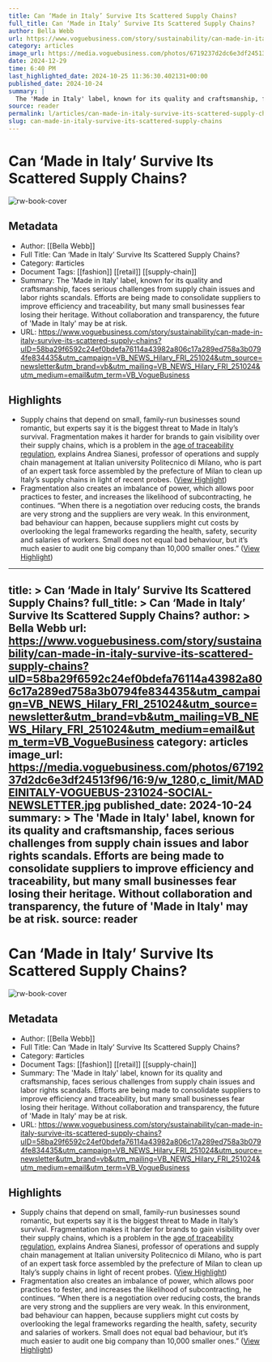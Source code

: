 ```yaml
---
title: Can ‘Made in Italy’ Survive Its Scattered Supply Chains?
full_title: Can ‘Made in Italy’ Survive Its Scattered Supply Chains?
author: Bella Webb
url: https://www.voguebusiness.com/story/sustainability/can-made-in-italy-survive-its-scattered-supply-chains?uID=58ba29f6592c24ef0bdefa76114a43982a806c17a289ed758a3b0794fe834435&utm_campaign=VB_NEWS_Hilary_FRI_251024&utm_source=newsletter&utm_brand=vb&utm_mailing=VB_NEWS_Hilary_FRI_251024&utm_medium=email&utm_term=VB_VogueBusiness
category: articles
image_url: https://media.voguebusiness.com/photos/6719237d2dc6e3df24513f96/16:9/w_1280,c_limit/MADEINITALY-VOGUEBUS-231024-SOCIAL-NEWSLETTER.jpg
date: 2024-12-29
time: 6:40 PM
last_highlighted_date: 2024-10-25 11:36:30.402131+00:00
published_date: 2024-10-24
summary: |
  The 'Made in Italy' label, known for its quality and craftsmanship, faces serious challenges from supply chain issues and labor rights scandals. Efforts are being made to consolidate suppliers to improve efficiency and traceability, but many small businesses fear losing their heritage. Without collaboration and transparency, the future of 'Made in Italy' may be at risk.
source: reader
permalink: l/articles/can-made-in-italy-survive-its-scattered-supply-chains
slug: can-made-in-italy-survive-its-scattered-supply-chains
---
```

# Can ‘Made in Italy’ Survive Its Scattered Supply Chains?

![rw-book-cover](https://media.voguebusiness.com/photos/6719237d2dc6e3df24513f96/16:9/w_1280,c_limit/MADEINITALY-VOGUEBUS-231024-SOCIAL-NEWSLETTER.jpg)

## Metadata
- Author: [[Bella Webb]]
- Full Title: Can ‘Made in Italy’ Survive Its Scattered Supply Chains?
- Category: #articles
- Document Tags: [[fashion]] [[retail]] [[supply-chain]] 
- Summary: The 'Made in Italy' label, known for its quality and craftsmanship, faces serious challenges from supply chain issues and labor rights scandals. Efforts are being made to consolidate suppliers to improve efficiency and traceability, but many small businesses fear losing their heritage. Without collaboration and transparency, the future of 'Made in Italy' may be at risk.
- URL: https://www.voguebusiness.com/story/sustainability/can-made-in-italy-survive-its-scattered-supply-chains?uID=58ba29f6592c24ef0bdefa76114a43982a806c17a289ed758a3b0794fe834435&utm_campaign=VB_NEWS_Hilary_FRI_251024&utm_source=newsletter&utm_brand=vb&utm_mailing=VB_NEWS_Hilary_FRI_251024&utm_medium=email&utm_term=VB_VogueBusiness

## Highlights
- Supply chains that depend on small, family-run businesses sound romantic, but experts say it is the biggest threat to Made in Italy’s survival. Fragmentation makes it harder for brands to gain visibility over their supply chains, which is a problem in the [age of traceability regulation](https://www.voguebusiness.com/story/sustainability/the-fashion-execs-guide-to-digital-product-passports), explains Andrea Sianesi, professor of operations and supply chain management at Italian university Politecnico di Milano, who is part of an expert task force assembled by the prefecture of Milan to clean up Italy’s supply chains in light of recent probes. ([View Highlight](https://read.readwise.io/read/01jb1qc4981aq23h41qs9b8dte))
- Fragmentation also creates an imbalance of power, which allows poor practices to fester, and increases the likelihood of subcontracting, he continues. “When there is a negotiation over reducing costs, the brands are very strong and the suppliers are very weak. In this environment, bad behaviour can happen, because suppliers might cut costs by overlooking the legal frameworks regarding the health, safety, security and salaries of workers. Small does not equal bad behaviour, but it’s much easier to audit one big company than 10,000 smaller ones.” ([View Highlight](https://read.readwise.io/read/01jb1qddf018a7232tjany716w))


---
title: >
  Can ‘Made in Italy’ Survive Its Scattered Supply Chains?
full_title: >
  Can ‘Made in Italy’ Survive Its Scattered Supply Chains?
author: >
  Bella Webb
url: https://www.voguebusiness.com/story/sustainability/can-made-in-italy-survive-its-scattered-supply-chains?uID=58ba29f6592c24ef0bdefa76114a43982a806c17a289ed758a3b0794fe834435&utm_campaign=VB_NEWS_Hilary_FRI_251024&utm_source=newsletter&utm_brand=vb&utm_mailing=VB_NEWS_Hilary_FRI_251024&utm_medium=email&utm_term=VB_VogueBusiness
category: articles
image_url: https://media.voguebusiness.com/photos/6719237d2dc6e3df24513f96/16:9/w_1280,c_limit/MADEINITALY-VOGUEBUS-231024-SOCIAL-NEWSLETTER.jpg
published_date: 2024-10-24
summary: >
  The 'Made in Italy' label, known for its quality and craftsmanship, faces serious challenges from supply chain issues and labor rights scandals. Efforts are being made to consolidate suppliers to improve efficiency and traceability, but many small businesses fear losing their heritage. Without collaboration and transparency, the future of 'Made in Italy' may be at risk.
source: reader
---
# Can ‘Made in Italy’ Survive Its Scattered Supply Chains?

![rw-book-cover](https://media.voguebusiness.com/photos/6719237d2dc6e3df24513f96/16:9/w_1280,c_limit/MADEINITALY-VOGUEBUS-231024-SOCIAL-NEWSLETTER.jpg)

## Metadata
- Author: [[Bella Webb]]
- Full Title: Can ‘Made in Italy’ Survive Its Scattered Supply Chains?
- Category: #articles
- Document Tags: [[fashion]] [[retail]] [[supply-chain]] 
- Summary: The 'Made in Italy' label, known for its quality and craftsmanship, faces serious challenges from supply chain issues and labor rights scandals. Efforts are being made to consolidate suppliers to improve efficiency and traceability, but many small businesses fear losing their heritage. Without collaboration and transparency, the future of 'Made in Italy' may be at risk.
- URL: https://www.voguebusiness.com/story/sustainability/can-made-in-italy-survive-its-scattered-supply-chains?uID=58ba29f6592c24ef0bdefa76114a43982a806c17a289ed758a3b0794fe834435&utm_campaign=VB_NEWS_Hilary_FRI_251024&utm_source=newsletter&utm_brand=vb&utm_mailing=VB_NEWS_Hilary_FRI_251024&utm_medium=email&utm_term=VB_VogueBusiness

## Highlights
- Supply chains that depend on small, family-run businesses sound romantic, but experts say it is the biggest threat to Made in Italy’s survival. Fragmentation makes it harder for brands to gain visibility over their supply chains, which is a problem in the [age of traceability regulation](https://www.voguebusiness.com/story/sustainability/the-fashion-execs-guide-to-digital-product-passports), explains Andrea Sianesi, professor of operations and supply chain management at Italian university Politecnico di Milano, who is part of an expert task force assembled by the prefecture of Milan to clean up Italy’s supply chains in light of recent probes. ([View Highlight](https://read.readwise.io/read/01jb1qc4981aq23h41qs9b8dte))
- Fragmentation also creates an imbalance of power, which allows poor practices to fester, and increases the likelihood of subcontracting, he continues. “When there is a negotiation over reducing costs, the brands are very strong and the suppliers are very weak. In this environment, bad behaviour can happen, because suppliers might cut costs by overlooking the legal frameworks regarding the health, safety, security and salaries of workers. Small does not equal bad behaviour, but it’s much easier to audit one big company than 10,000 smaller ones.” ([View Highlight](https://read.readwise.io/read/01jb1qddf018a7232tjany716w))


